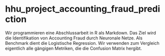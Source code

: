 # hhu_project_accounting_fraud_prediction

Wir programmieren eine Abschlussarbeit in R als Markdown. Das Ziel wird die Identifikation von Accounting Fraud durch Neuronale Netze.
Als Benchmark dient die Logistische Regression. Wir verwenden zum Vergleich eigentlich alle gängigen Metriken, die die Confusion Matrix hergibt. 

